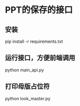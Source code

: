 # PPT的保存的接口

## 安装
pip install -r requirements.txt

## 运行接口，方便前端调用
python main_api.py

## 打印母版占位符
python look_master.py